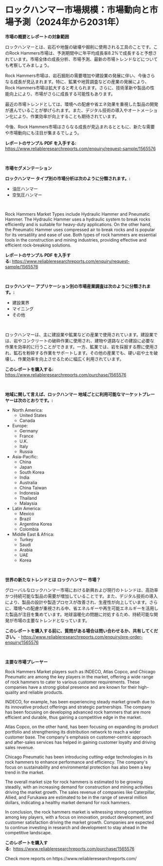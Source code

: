 <p><h1>ロックハンマー市場規模：市場動向と市場予測（2024年から2031年）</h1></p><p><strong>市場の概要とレポートの対象範囲</strong></p>
<p><p>ロックハンマーとは、岩石や地盤の破壊や掘削に使用される工具のことです。このRock Hammers市場は、予測期間中に年平均成長率8.2%で成長すると予想されています。市場全体の成長分析、市場予測、最新の市場トレンドなどについても考察してみましょう。</p><p>Rock Hammers市場は、岩石掘削の需要増加や建設業の発展に伴い、今後さらなる成長が見込まれます。特に、鉱業や地質調査などの産業の発展により、Rock Hammers市場は拡大すると考えられます。さらに、技術革新や製品の性能向上により、市場がさらに成長する可能性もあります。</p><p>最近の市場トレンドとしては、環境への配慮や省エネ効果を重視した製品の開発が進んでいることが挙げられます。また、デジタル技術の導入やオートメーション化により、作業効率が向上することも期待されています。</p><p>今後、Rock Hammers市場はさらなる成長が見込まれるとともに、新たな需要や市場動向にも注目が集まるでしょう。</p></p>
<p><strong>レポートのサンプル PDF を入手する:</strong> <a href="https://www.reliableresearchreports.com/enquiry/request-sample/1565576">https://www.reliableresearchreports.com/enquiry/request-sample/1565576</a></p>
<p>&nbsp;</p>
<p><strong>市場セグメンテーション</strong></p>
<p><strong>ロックハンマー タイプ別の市場分析は次のように分類されます。:</strong></p>
<p><ul><li>油圧ハンマー</li><li>空気圧ハンマー</li></ul></p>
<p>&nbsp;</p>
<p><p>Rock Hammers Market Types include Hydraulic Hammer and Pneumatic Hammer. The Hydraulic Hammer uses a hydraulic system to break rocks efficiently and is suitable for heavy-duty applications. On the other hand, the Pneumatic Hammer uses compressed air to break rocks and is popular for its versatility and ease of use. Both types of rock hammers are essential tools in the construction and mining industries, providing effective and efficient rock-breaking solutions.</p></p>
<p><strong>レポートのサンプル PDF を入手する:</strong>&nbsp;<a href="https://www.reliableresearchreports.com/enquiry/request-sample/1565576">https://www.reliableresearchreports.com/enquiry/request-sample/1565576</a></p>
<p>&nbsp;</p>
<p><strong> ロックハンマー アプリケーション別の市場産業調査は次のように分類されます。:</strong></p>
<p><ul><li>建設業界</li><li>マイニング</li><li>その他</li></ul></p>
<p>&nbsp;</p>
<p><p>ロックハンマーは、主に建設業や鉱業などの産業で使用されています。建設業では、岩やコンクリートの破砕作業に使用され、建物や道路などの建設に必要な作業を効率的に行うことができます。一方、鉱業では、岩を採掘する際に使用され、鉱石を粉砕する作業をサポートします。その他の産業でも、硬い岩や土を破壊し、作業効率を向上させるために幅広く利用されています。</p></p>
<p><strong>このレポートを購入する:</strong>&nbsp; <a href="https://www.reliableresearchreports.com/purchase/1565576">https://www.reliableresearchreports.com/purchase/1565576</a></p>
<p>&nbsp;</p>
<p><strong>地域に関して言えば、ロックハンマー 地域ごとに利用可能なマーケットプレーヤーは次のとおりです。:</strong></p>
<p><ul>
    <li>
        North America:
        <ul>
            <li>United States</li>
            <li>Canada</li>
        </ul>
    </li>
    <li>
        Europe:
        <ul>
            <li>Germany</li>
            <li>France</li>
            <li>U.K.</li>
            <li>Italy</li>
            <li>Russia</li>
        </ul>
    </li>
    <li>
        Asia-Pacific:
        <ul>
            <li>China</li>
            <li>Japan</li>
            <li>South Korea</li>
            <li>India</li>
            <li>Australia</li>
            <li>China Taiwan</li>
            <li>Indonesia</li>
            <li>Thailand</li>
            <li>Malaysia</li>
        </ul>
    </li>
    <li>
        Latin America:
        <ul>
            <li>Mexico</li>
            <li>Brazil</li>
            <li>Argentina Korea</li>
            <li>Colombia</li>
        </ul>
    </li>
    <li>
        Middle East & Africa:
        <ul>
            <li>Turkey</li>
            <li>Saudi</li>
            <li>Arabia</li>
            <li>UAE</li>
            <li>Korea</li>
        </ul>
    </li>
    </ul></p>
<p>&nbsp;</p>
<p><strong>世界の新たなトレンドとは ロックハンマー 市場？</strong></p>
<p><p>グローバルなロックハンマー市場における新興および現行のトレンドは、高効率かつ持続可能な製品の需要が増加していることです。また、デジタル技術の導入により、製品の設計や製造プロセスが改善され、生産性が向上しています。さらに、環境への配慮が重視される中、省エネルギーや再生可能エネルギーを活用した製品が注目を集めています。地球温暖化の問題に対処するため、持続可能な開発が市場の主要なトレンドとなっています。</p></p>
<p><strong>このレポートを購入する前に、質問がある場合は問い合わせるか、共有してください。</strong>- <a href="https://www.reliableresearchreports.com/enquiry/pre-order-enquiry/1565576">https://www.reliableresearchreports.com/enquiry/pre-order-enquiry/1565576</a></p>
<p>&nbsp;</p>
<p><strong>主要な市場プレーヤー</strong></p>
<p><p>Rock Hammers Market players such as INDECO, Atlas Copco, and Chicago Pneumatic are among the key players in the market, offering a wide range of rock hammers to cater to various customer requirements. These companies have a strong global presence and are known for their high-quality and reliable products.</p><p>INDECO, for example, has been experiencing steady market growth due to its innovative product offerings and strategic partnerships. The company has been focusing on developing advanced rock hammers that are more efficient and durable, thus gaining a competitive edge in the market.</p><p>Atlas Copco, on the other hand, has been focusing on expanding its product portfolio and strengthening its distribution network to reach a wider customer base. The company's emphasis on customer-centric approach and after-sales services has helped in gaining customer loyalty and driving sales revenue.</p><p>Chicago Pneumatic has been introducing cutting-edge technologies in its rock hammers to enhance performance and efficiency. The company's focus on sustainability and environmental protection has also been a key trend in the market.</p><p>The overall market size for rock hammers is estimated to be growing steadily, with an increasing demand for construction and mining activities driving the market growth. The sales revenue of companies like Caterpillar, Allied, and Furukawa are estimated to be in the range of several million dollars, indicating a healthy market demand for rock hammers.</p><p>In conclusion, the rock hammers market is witnessing strong competition among key players, with a focus on innovation, product development, and customer satisfaction driving the market growth. Companies are expected to continue investing in research and development to stay ahead in the competitive landscape.</p></p>
<p><strong>このレポートを購入する:</strong>&nbsp;&nbsp;<a href="https://www.reliableresearchreports.com/purchase/1565576">https://www.reliableresearchreports.com/purchase/1565576</a></p>
<p>Check more reports on https://www.reliableresearchreports.com/</p>